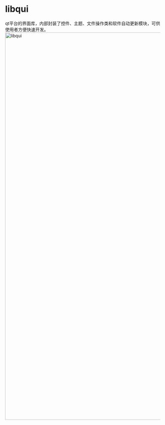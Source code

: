 # libqui
qt平台的界面库，内部封装了控件、主题、文件操作类和软件自动更新模块，可供使用者方便快速开发。
<img width="1598" height="1257" alt="libqui" src="https://github.com/user-attachments/assets/9295272a-342d-4b7e-9710-7e1a93e5d2db" />

